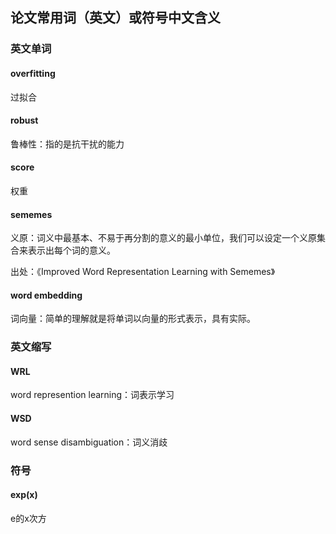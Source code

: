 ## 论文常用词（英文）或符号中文含义

### 英文单词

#### overfitting

过拟合

#### robust

鲁棒性：指的是抗干扰的能力

#### score

权重

#### sememes

义原：词义中最基本、不易于再分割的意义的最小单位，我们可以设定一个义原集合来表示出每个词的意义。

出处：《Improved   Word   Representation   Learning   with   Sememes》

#### word embedding

词向量：简单的理解就是将单词以向量的形式表示，具有实际。

### 英文缩写

#### WRL

word represention learning：词表示学习

#### WSD

word sense disambiguation：词义消歧

### 符号

#### exp(x)

e的x次方



